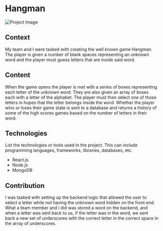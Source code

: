 # Hangman

![Project Image](image_url)

## Context

My team and I were tasked with creating the well known game Hangman. The player is given a number of blank spaces representing an unknown word and the player must guess letters that are inside said word.

## Content

When the game opens the player is met with a series of boxes representing each letter of the unknown word. They are also given an array of boxes each with a letter of the alphabet. The player must then select one of those letters in hopes that the letter belongs inside the word. Whether the player wins or loses their game state is sent to a database and returns a history of some of the high scores games based on the number of letters in their word.

## Technologies

List the technologies or tools used in the project. This can include programming languages, frameworks, libraries, databases, etc.

- React.js
- Node.js
- MongoDB

## Contribution

I was tasked with setting up the backend logic that allowed the user to select a letter while not having the unknown word hidden on the front end. What a team member and I did was stored a word on the backend, and when a letter was sent back to us, if the letter was in the word, we sent back a new set of underscores with the correct letter in the correct space in the array of underscores.
